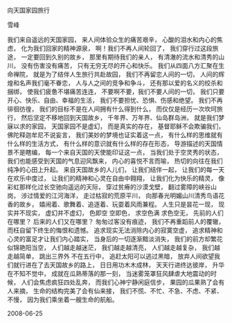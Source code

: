 向天国家园旅行

雪峰


我们来自遥远的天国家园，
来人间体验众生的痛苦艰辛，
心酸的泪水和内心的焦虑，
化为我们回家的精神源泉，
啊！我们不再人间轮回了，
我们穿行过这段旅途，
一定要回到久别的故乡，
那里有期待我们的亲人，
有清澈的流水和清秀的山川，
没有伤害没有痛苦，
只有无穷无尽的开心和快乐。
我们从四面八方汇聚在生命禅院，
就是为了结伴人生旅行共赴故园，
我们不再留恋人间的一切，
人间的辉煌和名声我们毫不眷恋，
人与人之间的竞争和争斗，
还有那以爱的名义的绞杀和捆绑，
使我们疲惫不堪痛苦连连，
不要啊不要，我们不要人间的一切，
我们只要开心、快乐、自由、幸福的生活，
我们不要担忧、恐惧、伤感和绝望。
我们不再徘徊彷徨，
我们的目标不是在人间拥有什么得到什么，
而仅仅是经历一次坎坷旅行，
然后坚定不移地回到天国故乡，
千年界、万年界、仙岛群岛洲，
就是我们梦寐以求的家园，
天国家园不是虚幻，
而是真实的存在，
基督耶稣不会欺骗我们，
佛陀释迦牟尼不说妄言，
我们美妙的梦境也证实着这一点，
有什么样的思维就有什么样的生活方式，
有什么样的意识就有什么样的存在形态，
导游描述的天国情景不是瞎编，
每一个来自天国的天使能印证这一点，
当我们处于空灵秀的状态，
我们也能感受到天国的气息迎风飘来，
内心的喜悦不言而喻，
热切的向往在我们纯净的心田上升起。
来自天国故乡的人儿们，
让我们结伴一起，
让我们的每一天在欢乐中度过，
让我们的精神和心灵在自由中翱翔，
让我们化为快乐的精灵，
像彩虹那样化过长空驰向遥远的天际，
穿过贫瘠的沙漠戈壁，
翻过雾障的峡谷山岗，
涉过情爱的江河海洋，
走过枯寂的荒原平川，
向那春光明媚山川清秀鸟语花香的故乡，
嬉闹着、歌舞着、追逐着、玩耍着风雨兼程。
人生只是昙花一现，
现实并不现实，
虚幻并不虚幻，
色即空 空即色，
求空色满 求色空无，
先前的人们在哪里？
后来的人们又在哪里？
匆匆过客没有痕迹，
我们不再重蹈前人的覆辙，
而枉自留下终生的悔恨和遗憾。
追求现实无法消除内心的寂寞空虚，
追求精神和心灵的富足才让我们内心踏实，
当身后的一切逐渐黯淡消失，
我们的前方却繁花似锦艳阳当空，
人们越走越迷茫，
我们越走越清亮，
人们越走越复杂，
我们越走越简单，
跳出三界外 不在五行中，
追赶太阳可以逃过黑暗，
放弃人间欲望我们就行进在了去天国故乡的路上，
日日用功木木成林，
天天行进终达彼岸，
升华在不知不觉中，
成就在瓜熟蒂落的那一刻，
当迷雾笼罩狂风肆虐大地震动的时候，
人们会焦虑疯狂四处乱奔，
而我们心神宁静闲庭信步，
果园的瓜果熟了会有人来摘，
生命的结构完美了会有仙来接，
我们不慌、不忙、不急、不虑、不紧、不慢，
因为我们乘坐着一艘生命的航船。

2008-06-25



